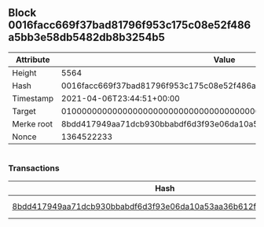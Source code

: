 ## Block 0016facc669f37bad81796f953c175c08e52f486a5bb3e58db5482db8b3254b5

Attribute | Value
--- | ---
Height | 5564
Hash | 0016facc669f37bad81796f953c175c08e52f486a5bb3e58db5482db8b3254b5
Timestamp | 2021-04-06T23:44:51+00:00
Target | 0100000000000000000000000000000000000000000000000000000000000000
Merke root | 8bdd417949aa71dcb930bbabdf6d3f93e06da10a53aa36b612fa0c9a20dbf704
Nonce | 1364522233

```

```

### Transactions

Hash | Amount
--- | ---
[8bdd417949aa71dcb930bbabdf6d3f93e06da10a53aa36b612fa0c9a20dbf704](8bdd417949aa71dcb930bbabdf6d3f93e06da10a53aa36b612fa0c9a20dbf704.md) | 10.00000000 SKEPTI 
